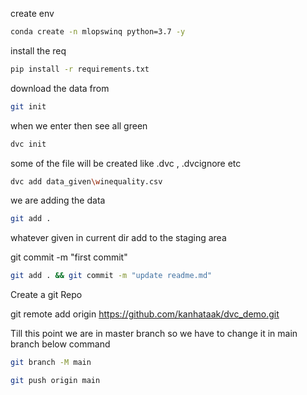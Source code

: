  create env
 ```bash
 conda create -n mlopswinq python=3.7 -y
 ```



install the req
```bash
pip install -r requirements.txt
```

download the data from
```bash
git init   
```
when we enter then see all green 

```bash
dvc init  
```
some of the file will be created like .dvc , .dvcignore etc

```bash
dvc add data_given\winequality.csv
```

we are adding the data


```bash
git add .
```
whatever given in current dir add to the staging area


git commit -m "first commit"

```bash
git add . && git commit -m "update readme.md"
```

Create a git Repo

git remote add origin https://github.com/kanhataak/dvc_demo.git

Till this point we are in master branch so we have to change it in main branch below command

```bash
git branch -M main
```

```bash
git push origin main
```